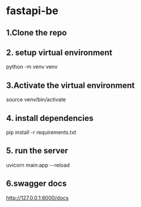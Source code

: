 # fastapi-be
## 1.Clone the repo
## 2. setup virtual environment 
python -m venv venv

## 3.Activate the virtual environment
source venv/bin/activate
## 4. install dependencies
pip install -r requirements.txt
## 5. run the server
uvicorn main:app --reload
## 6.swagger docs
http://127.0.0.1:8000/docs

